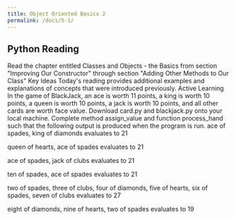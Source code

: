 ```yaml
---
title: Object Oriented Basics 2
permalink: /docs/5-1/
---
```


## Python Reading
Read the chapter entitled Classes and Objects - the Basics from section "Improving Our Constructor" through section "Adding Other Methods to Our Class"
Key Ideas
Today's reading provides additional examples and explanations of concepts that were introduced previously.
Active Learning
In the game of BlackJack, an ace is worth 11 points, a king is worth 10 points, a queen is worth 10 points, a jack is worth 10 points, and all other cards are worth face value.
Download card.py and blackjack.py onto your local machine. Complete method assign_value and function process_hand such that the following output is produced when the program is run.
ace of spades, king of diamonds evaluates to 21

queen of hearts, ace of spades evaluates to 21

ace of spades, jack of clubs evaluates to 21

ten of spades, ace of spades evaluates to 21

two of spades, three of clubs, four of diamonds, five of hearts, six of spades, seven of clubs evaluates to 27

eight of diamonds, nine of hearts, two of spades evaluates to 19